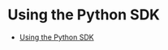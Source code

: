 # Using the Python SDK

* [Using the Python SDK](https://hpe-storage.github.io/pydi-client/tutorial/)